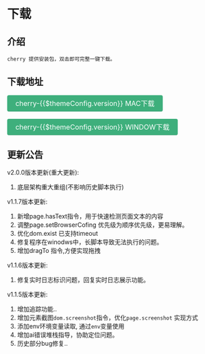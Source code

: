 # 下载

## 介绍
    cherry 提供安装包，双击即可完整一键下载。
## 下载地址
 <a style="display: inline-block; font-size: 1rem; color: rgb(255, 255, 255); background-color: rgb(62, 175, 124); padding: 0.4rem 1.2rem; border-radius: 4px; transition: background-color 0.1s ease 0s;:box-sizing: border-box; border-bottom: 1px solid rgb(56, 157, 112);" :href="'https://storage.jd.com/assert/cherry-' + $themeConfig.version + '.dmg'">cherry-{{$themeConfig.version}} MAC下载</a>

 <a style="margin-top:0.2rem;display: inline-block; font-size: 1rem; color: rgb(255, 255, 255); background-color: rgb(62, 175, 124); padding: 0.4rem 1.2rem; border-radius: 4px; transition: background-color 0.1s ease 0s; box-sizing: border-box; border-bottom: 1px solid rgb(56, 157, 112);" :href='"https://storage.jd.com/assert/cherrySetup-" + $themeConfig.version + ".exe"'>cherry-{{$themeConfig.version}} WINDOW下载</a>


## 更新公告

v2.0.0版本更新(重大更新):
1. 底层架构重大重组(不影响历史脚本执行)

v1.1.7版本更新:

1. 新增page.hasText指令，用于快速检测页面文本的内容
2. 调整page.setBrowserCofing 优先级为顺序优先级，更易理解。
3. 优化dom.exist 已支持timeout
4. 修复程序在winodws中，长脚本导致无法执行的问题。
5. 增加dragTo 指令,方便实现拖拽

v1.1.6版本更新:
1. 修复实时日志标识问题，回复实时日志展示功能。

v1.1.5版本更新:

1. 增加追踪功能..
2. 增加元素截图`dom.screenshot`指令，优化`page.screenshot` 实现方式
3. 添加env环境变量读取, 通过`env`变量使用
4. 增加ai错误堆栈指导，协助定位问题。
5. 历史部分bug修复..
